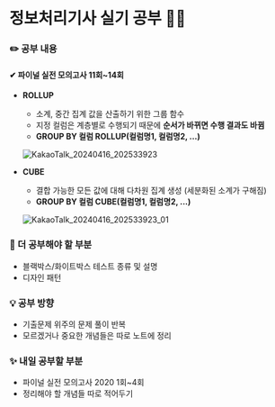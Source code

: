 # 정보처리기사 실기 공부 🧑‍💻

### ✏️ 공부 내용
#### ✔ 파이널 실전 모의고사 11회~14회

* **ROLLUP**
  * 소계, 중간 집계 값을 산출하기 위한 그룹 함수
  * 지정 컬럼은 계층별로 수행되기 때문에 **순서가 바뀌면 수행 결과도 바뀜**
  * **GROUP BY 컬럼 ROLLUP(컬럼명1, 컬럼명2, ...)**
 
  ![KakaoTalk_20240416_202533923](https://github.com/cha2code/daily_study/assets/141387662/53a778b4-df78-462c-88a2-cf4d7c33f5b2)

* **CUBE**
  * 결합 가능한 모든 값에 대해 다차원 집계 생성 (세분화된 소계가 구해짐)
  * **GROUP BY 컬럼 CUBE(컬럼명1, 컬럼명2, ...)**
   
  ![KakaoTalk_20240416_202533923_01](https://github.com/cha2code/daily_study/assets/141387662/c4ba8432-95b7-464b-a4b7-890bc2012249)


### 🚧 더 공부해야 할 부분
* 블랙박스/화이트박스 테스트 종류 및 설명
* 디자인 패턴

### 💡 공부 방향
* 기출문제 위주의 문제 풀이 반복
* 모르겠거나 중요한 개념들은 따로 노트에 정리

### ✨ 내일 공부할 부분
* 파이널 실전 모의고사 2020 1회~4회
* 정리해야 할 개념들 따로 적어두기
